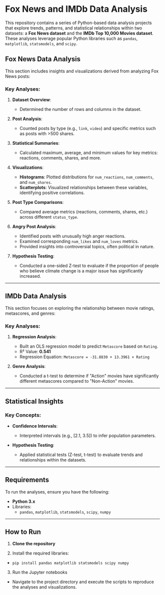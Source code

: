 # Fox News and IMDb Data Analysis

This repository contains a series of Python-based data analysis projects that explore trends, patterns, and statistical relationships within two datasets: a **Fox News dataset** and the **IMDb Top 10,000 Movies dataset**. These analyses leverage popular Python libraries such as `pandas`, `matplotlib`, `statsmodels`, and `scipy`.

## Fox News Data Analysis

This section includes insights and visualizations derived from analyzing Fox News posts:

### Key Analyses:
1. **Dataset Overview**:  
   - Determined the number of rows and columns in the dataset.

2. **Post Analysis**:  
   - Counted posts by type (e.g., `link`, `video`) and specific metrics such as posts with >500 shares.

3. **Statistical Summaries**:  
   - Calculated maximum, average, and minimum values for key metrics: reactions, comments, shares, and more.

4. **Visualizations**:  
   - **Histograms**: Plotted distributions for `num_reactions`, `num_comments`, and `num_shares`.  
   - **Scatterplots**: Visualized relationships between these variables, identifying positive correlations.

5. **Post Type Comparisons**:  
   - Compared average metrics (reactions, comments, shares, etc.) across different `status_type`.

6. **Angry Post Analysis**:  
   - Identified posts with unusually high anger reactions.
   - Examined corresponding `num_likes` and `num_loves` metrics.
   - Provided insights into controversial topics, often political in nature.

7. **Hypothesis Testing**:  
   - Conducted a one-sided Z-test to evaluate if the proportion of people who believe climate change is a major issue has significantly increased.

---

## IMDb Data Analysis

This section focuses on exploring the relationship between movie ratings, metascores, and genres:

### Key Analyses:
1. **Regression Analysis**:  
   - Built an OLS regression model to predict `Metascore` based on `Rating`.  
   - R² Value: **0.541**  
   - Regression Equation: `Metascore = -31.8830 + 13.3961 × Rating`

2. **Genre Analysis**:  
   - Conducted a t-test to determine if "Action" movies have significantly different metascores compared to "Non-Action" movies.

---

## Statistical Insights

### Key Concepts:
- **Confidence Intervals**:  
  - Interpreted intervals (e.g., [2.1, 3.5]) to infer population parameters.

- **Hypothesis Testing**:  
  - Applied statistical tests (Z-test, t-test) to evaluate trends and relationships within the datasets.

---

## Requirements

To run the analyses, ensure you have the following:

- **Python 3.x**
- Libraries:  
  - `pandas`, `matplotlib`, `statsmodels`, `scipy`, `numpy`

---

## How to Run

1. **Clone the repository**

2. Install the required libraries:
  - `pip install pandas matplotlib statsmodels scipy numpy`
3. Run the Jupyter notebooks
  - Navigate to the project directory and execute the scripts to reproduce the analyses and visualizations.

